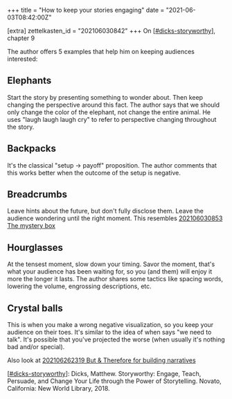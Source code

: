+++
title = "How to keep your stories engaging"
date = "2021-06-03T08:42:00Z"

[extra]
zettelkasten_id = "202106030842"
+++
On [[#dicks-storyworthy](/zettelkasten/tags/dicks-storyworthy)], chapter 9

The author offers 5 examples that help him on keeping audiences interested:

##  Elephants
Start the story by presenting something to wonder about. Then keep changing the perspective around this fact. The author says that we should only change the color of the elephant, not change the entire animal. He uses "laugh laugh laugh cry" to refer to perspective changing throughout the story.

## Backpacks
It's the classical "setup -> payoff" proposition. The author comments that this works better when the outcome of the setup is negative.

## Breadcrumbs
Leave hints about the future, but don't fully disclose them. Leave the audience wondering until the right moment. This resembles [202106030853 The mystery box](/zettelkasten/202106030853-the-mystery-box)

## Hourglasses
At the tensest moment, slow down your timing. Savor the moment, that's what your audience has been waiting for, so you (and them) will enjoy it more the longer it lasts. The author shares some tactics like spacing words, lowering the volume, engrossing descriptions, etc.

## Crystal balls
This is when you make a wrong negative visualization, so you keep your audience on their toes. It's similar to the idea of when says "we need to talk". It's possible that you've projected the worse (when usually it's nothing bad and/or special).

Also look at [202106262319 But & Therefore for building narratives](/zettelkasten/202106262319-but---therefore-for-building-narratives)

[[#dicks-storyworthy](/zettelkasten/tags/dicks-storyworthy)]: Dicks, Matthew. Storyworthy: Engage, Teach, Persuade, and Change Your Life through the Power of Storytelling. Novato, California: New World Library, 2018.
